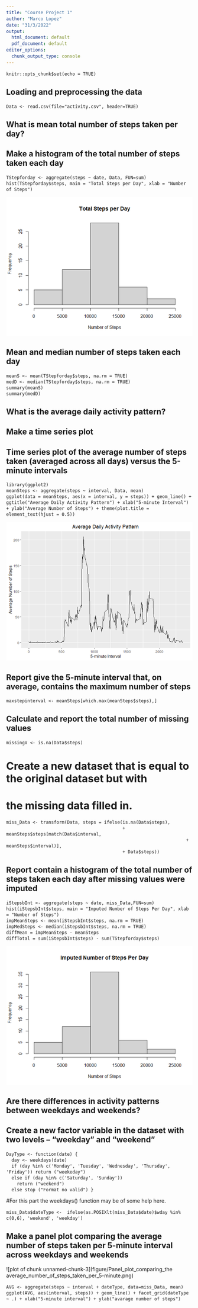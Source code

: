 ```yaml
---
title: "Course Project 1"
author: "Marco Lopez"
date: "31/3/2022"
output:
  html_document: default
  pdf_document: default
editor_options: 
  chunk_output_type: console
---
```


```{r setup, include=FALSE}
knitr::opts_chunk$set(echo = TRUE)
```
## Loading and preprocessing the data
```{r}
Data <- read.csv(file="activity.csv", header=TRUE)
```
## What is mean total number of steps taken per day?
## Make a histogram of the total number of steps taken each day
```{r TStepforday$steps, echo=FALSE}
TStepforday <- aggregate(steps ~ date, Data, FUN=sum)
hist(TStepforday$steps, main = "Total Steps per Day", xlab = "Number of Steps")
```
![plot of chunk unnamed-chunk-3](figure/Histogram_of_the_total_number_of_steps_taken_each_day_1.png) 



##  Mean and median number of steps taken each day 


```{r}
meanS <- mean(TStepforday$steps, na.rm = TRUE)
medD <- median(TStepforday$steps, na.rm = TRUE)
summary(meanS)
summary(medD)
```
## What is the average daily activity pattern?
## Make a time series plot
## Time series plot of the average number of steps taken (averaged across all days) versus the 5-minute intervals

```{r}
library(ggplot2)
meanSteps <- aggregate(steps ~ interval, Data, mean)
ggplot(data = meanSteps, aes(x = interval, y = steps)) + geom_line() + ggtitle("Average Daily Activity Pattern") + xlab("5-minute Interval") + ylab("Average Number of Steps") + theme(plot.title = element_text(hjust = 0.5))
```
![plot of chunk unnamed-chunk-3](figure/Time_series_plot_of_the_average_number_of_steps_taken.png)

## Report give the 5-minute interval that, on average, contains the maximum number of steps
```{r}
maxstepinterval <- meanSteps[which.max(meanSteps$steps),]
```
## Calculate and report the total number of missing values
```{r}
missingV <- is.na(Data$steps)
```
# Create a new dataset that is equal to the original dataset but with 
# the missing data filled in.
```{r}
miss_Data <- transform(Data, steps = ifelse(is.na(Data$steps),
                                            + meanSteps$steps[match(Data$interval,
                                                                    + meanSteps$interval)],
                                            + Data$steps))
```
## Report contain a histogram of the total number of steps taken each day after missing values were imputed

```{r}
iStepsbInt <- aggregate(steps ~ date, miss_Data,FUN=sum)
hist(iStepsbInt$steps, main = "Imputed Number of Steps Per Day", xlab = "Number of Steps")
impMeanSteps <- mean(iStepsbInt$steps, na.rm = TRUE)
impMedSteps <- median(iStepsbInt$steps, na.rm = TRUE)
diffMean = impMeanSteps - meanSteps
diffTotal = sum(iStepsbInt$steps) - sum(TStepforday$steps)
```
![plot of chunk unnamed-chunk-3](figure/Histogram_of_the_total_number_of_steps_taken_each_day_after_missing_values.png)

## Are there differences in activity patterns between weekdays and weekends?
## Create a new factor variable in the dataset with two levels – “weekday” and “weekend”
```{r}
DayType <- function(date) {
  day <- weekdays(date) 
  if (day %in% c('Monday', 'Tuesday', 'Wednesday', 'Thursday', 'Friday')) return ("weekeday")
  else if (day %in% c('Saturday', 'Sunday'))
    return ("weekend")
  else stop ("Format no valid") }
```
#For this part the weekdays() function may be of some help here.
```{r}
miss_Data$dateType <-  ifelse(as.POSIXlt(miss_Data$date)$wday %in% c(0,6), 'weekend', 'weekday')
```
## Make a panel plot comparing the average number of steps taken per 5-minute interval across weekdays and weekends

![plot of chunk unnamed-chunk-3](figure/Panel_plot_comparing_the average_number_of_steps_taken_per_5-minute.png)

```{r}
AVG <- aggregate(steps ~ interval + dateType, data=miss_Data, mean)
ggplot(AVG, aes(interval, steps)) + geom_line() + facet_grid(dateType ~ .) + xlab("5-minute interval") + ylab("avarage number of steps")
```